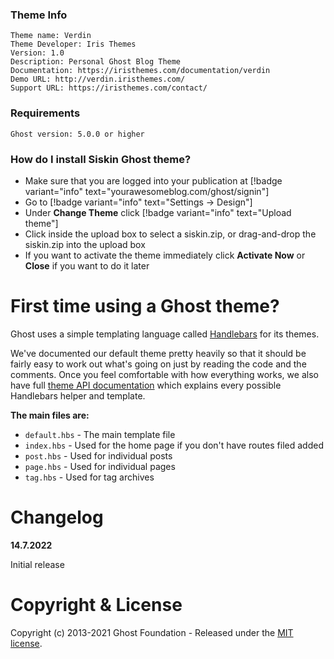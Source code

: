 ### Theme Info
```
Theme name: Verdin
Theme Developer: Iris Themes
Version: 1.0
Description: Personal Ghost Blog Theme
Documentation: https://iristhemes.com/documentation/verdin
Demo URL: http://verdin.iristhemes.com/
Support URL: https://iristhemes.com/contact/
```
### Requirements
```
Ghost version: 5.0.0 or higher
```

### How do I install Siskin Ghost theme?

- Make sure that you are logged into your publication at [!badge variant="info" text="yourawesomeblog.com/ghost/signin"] 
- Go to [!badge variant="info" text="Settings → Design"]  
- Under **Change Theme** click [!badge variant="info" text="Upload theme"]  
- Click inside the upload box to select a siskin.zip, or drag-and-drop the siskin.zip into the upload box
- If you want to activate the theme immediately click **Activate Now** or **Close** if you want to do it later


# First time using a Ghost theme?

Ghost uses a simple templating language called [Handlebars](https://handlebarsjs.com/) for its themes.

We've documented our default theme pretty heavily so that it should be fairly easy to work out what's going on just by reading the code and the comments. Once you feel comfortable with how everything works, we also have full [theme API documentation](https://themes.ghost.org) which explains every possible Handlebars helper and template.

**The main files are:**

- `default.hbs` - The main template file
- `index.hbs` - Used for the home page if you don't have routes filed added
- `post.hbs` - Used for individual posts
- `page.hbs` - Used for individual pages
- `tag.hbs` - Used for tag archives

# Changelog

**14.7.2022**

Initial release

# Copyright & License

Copyright (c) 2013-2021 Ghost Foundation - Released under the [MIT license](LICENSE).

